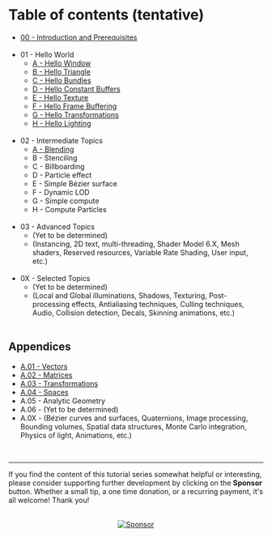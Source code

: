 # Table of contents (tentative)
- [00 - Introduction and Prerequisites](https://paminerva.github.io/docs/LearnDirectX/00-Introduction-and-Prerequisites)<br><br>
- 01 - Hello World<br>
    - [A - Hello Window ](https://paminerva.github.io/docs/LearnDirectX/01.A-Hello-Window)
    - [B - Hello Triangle ](https://paminerva.github.io/docs/LearnDirectX/01.B-Hello-Triangle)
    - [C - Hello Bundles ](https://paminerva.github.io/docs/LearnDirectX/01.C-Hello-Bundles)
    - [D - Hello Constant Buffers](https://paminerva.github.io/docs/LearnDirectX/01.D-Hello-Constant-Buffers)
    - [E - Hello Texture](https://paminerva.github.io/docs/LearnDirectX/01.E-Hello-Texture)
    - [F - Hello Frame Buffering](https://paminerva.github.io/docs/LearnDirectX/01.F-Hello-Frame-Buffering)
    - [G - Hello Transformations](https://paminerva.github.io/docs/LearnDirectX/01.G-Hello-Transformations)
    - [H - Hello Lighting](https://paminerva.github.io/docs/LearnDirectX/01.H-Hello-Lighting) <br><br>
- 02 - Intermediate Topics
    - [A - Blending](https://paminerva.github.io/docs/LearnDirectX/02.A-Blending)
    - B - Stenciling
    - C - Billboarding
    - D - Particle effect
    - E - Simple Bézier surface
    - F - Dynamic LOD
    - G - Simple compute
    - H - Compute Particles <br><br>
- 03 - Advanced Topics
    - (Yet to be determined)
    - (Instancing, 2D text, multi-threading, Shader Model 6.X, Mesh shaders, Reserved resources, Variable Rate Shading, User input, etc.) <br><br>
- 0X - Selected Topics
    - (Yet to be determined)
    - (Local and Global illuminations, Shadows, Texturing, Post-processing effects, Antialiasing techniques, Culling techniques, Audio, Collision detection, Decals, Skinning animations, etc.) <br><br>

## Appendices

- [A.01 - Vectors](https://paminerva.github.io/docs/LearnDirectX/A.01-Vectors)
- [A.02 - Matrices](https://paminerva.github.io/docs/LearnDirectX/A.02-Matrices)
- [A.03 - Transformations](https://paminerva.github.io/docs/LearnDirectX/A.03-Transformations)
- [A.04 - Spaces](https://paminerva.github.io/docs/LearnDirectX/A.04-Spaces)
- A.05 - Analytic Geometry
- A.06 -  (Yet to be determined)
- A.0X - (Bézier curves and surfaces, Quaternions, Image processing, Bounding volumes, Spatial data structures, Monte Carlo integration, Physics of light, Animations, etc.)

<br>

***
If you find the content of this tutorial series somewhat helpful or interesting, please consider supporting further development by clicking on the **Sponsor** button.  Whether a small tip, a one time donation, or a recurring payment, it's all welcome! Thank you!<br><br>
<p align="center">
 <a href="https://github.com/sponsors/PAMinerva">
         <img alt="Sponsor" src="https://paminerva.github.io/docs/LearnDirectX/images/sponsor.PNG">
      </a>
</p><br>
